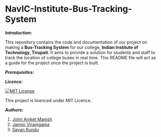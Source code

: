 # NavIC-Institute-Bus-Tracking-System

**_Introduction:_**

This repository contains the code and documentation of our project on making a **Bus-Tracking System** for our college, **Indian Institute of Technology, Tirupati**.
It aims to provide a solution for students and staff to track the location of college buses in real time. This README file will act as a guide for the project once the project is built.


**_Prerequisites:_**

**_Licence:_**

[![MIT License](https://img.shields.io/badge/License-MIT-green.svg)](https://choosealicense.com/licenses/mit/)

This project is licenced under MIT Licence.

**_Authors:_**
1. <a href="https://github.com/Error-404-NotFound">Johri Aniket Manish</a>
2. <a href="https://github.com/i_apex">Jaimin Viramgama</a>
3. <a href="https://github.com/electro-coder">Sayan Kundu</a>
